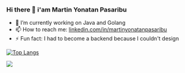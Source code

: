 ### Hi there 👋 i'am Martin Yonatan Pasaribu 

- 🔭 I’m currently working on Java and Golang
- 📫 How to reach me: [linkedin.com/in/martinyonatanpasaribu](https://www.linkedin.com/in/martinyonatanpasaribu/)
- ⚡ Fun fact: I had to become a backend because I couldn't design

[![Top Langs](https://github-readme-stats.vercel.app/api/top-langs/?username=martinyonatann)](https://github.com/martinyonatann/martinyonatann)

 ![](https://github-profile-summary-cards.vercel.app/api/cards/most-commit-language?username=martinyonatann&theme=github)

<!--
**martinyonatann/martinyonatann** is a ✨ _special_ ✨ repository because its `README.md` (this file) appears on your GitHub profile.

Here are some ideas to get you started:

- 🔭 I’m currently working on @koinworks
- 🌱 I’m currently learning 
- 👯 I’m looking to collaborate on ...
- 🤔 I’m looking for help with ...
- 💬 Ask me about ...
- 📫 How to reach me: [...](https://www.linkedin.com/in/martinyonatanpasaribu/)
- 😄 Pronouns: ...
- ⚡ Fun fact: I had to become a backend because I couldn't design
-->

